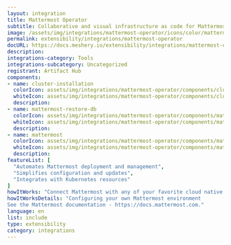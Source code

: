 ```yaml
---
layout: integration
title: Mattermost Operator
subtitle: Collaborative and visual infrastructure as code for Mattermost Operator
image: /assets/img/integrations/mattermost-operator/icons/color/mattermost-operator-color.svg
permalink: extensibility/integrations/mattermost-operator
docURL: https://docs.meshery.io/extensibility/integrations/mattermost-operator
description: 
integrations-category: Tools
integrations-subcategory: Uncategorized
registrant: Artifact Hub
components: 
- name: cluster-installation
  colorIcon: assets/img/integrations/mattermost-operator/components/cluster-installation/icons/color/cluster-installation-color.svg
  whiteIcon: assets/img/integrations/mattermost-operator/components/cluster-installation/icons/white/cluster-installation-white.svg
  description: 
- name: mattermost-restore-db
  colorIcon: assets/img/integrations/mattermost-operator/components/mattermost-restore-db/icons/color/mattermost-restore-db-color.svg
  whiteIcon: assets/img/integrations/mattermost-operator/components/mattermost-restore-db/icons/white/mattermost-restore-db-white.svg
  description: 
- name: mattermost
  colorIcon: assets/img/integrations/mattermost-operator/components/mattermost/icons/color/mattermost-color.svg
  whiteIcon: assets/img/integrations/mattermost-operator/components/mattermost/icons/white/mattermost-white.svg
  description: 
featureList: [
  "Automates Mattermost deployment and management",
  "Simplifies configuration and updates",
  "Integrates with Kubernetes resources"
]
howItWorks: "Connect Mattermost with any of your favorite cloud native apps in just a few clicks. Design, build, and automate anything for your work by integrating apps like Mattermost to create visual automated workflows. Choose from thousands of ready-made apps or use our no-code toolkit to connect to apps not yet in our library."
howItWorksDetails: "Configuring your own Mattermost environment
See the Mattermost documentation - https://docs.mattermost.com."
language: en
list: include
type: extensibility
category: integrations
---
```

